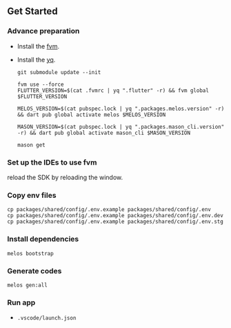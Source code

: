 ## Get Started

### Advance preparation

- Install the [fvm].
- Install the [yq].

  ```shell
  git submodule update --init
  ```

  ```shell
  fvm use --force
  FLUTTER_VERSION=$(cat .fvmrc | yq ".flutter" -r) && fvm global $FLUTTER_VERSION
  ```

  ```shell
  MELOS_VERSION=$(cat pubspec.lock | yq ".packages.melos.version" -r) && dart pub global activate melos $MELOS_VERSION
  ```

  ```shell
  MASON_VERSION=$(cat pubspec.lock | yq ".packages.mason_cli.version" -r) && dart pub global activate mason_cli $MASON_VERSION
  ```

  ```shell
  mason get
  ```

### Set up the IDEs to use fvm

reload the SDK by reloading the window.

### Copy env files

```shell
cp packages/shared/config/.env.example packages/shared/config/.env
cp packages/shared/config/.env.example packages/shared/config/.env.dev
cp packages/shared/config/.env.example packages/shared/config/.env.stg
```

### Install dependencies

```shell
melos bootstrap
```

### Generate codes

```shell
melos gen:all
```

### Run app

- `.vscode/launch.json`

<!-- Links -->

[fvm]: https://fvm.app/

[yq]: https://github.com/mikefarah/yq
